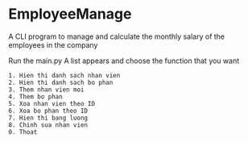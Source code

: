 # EmployeeManage
A CLI program to manage and calculate the monthly salary of the employees in the company

Run the main.py
A list appears and choose the function that you want 

    1. Hien thi danh sach nhan vien
    2. Hien thi danh sach bo phan
    3. Them nhan vien moi
    4. Them bo phan
    5. Xoa nhan vien theo ID
    6. Xoa bo phan theo ID
    7. Hien thi bang luong
    8. Chinh sua nhan vien    
    0. Thoat 
